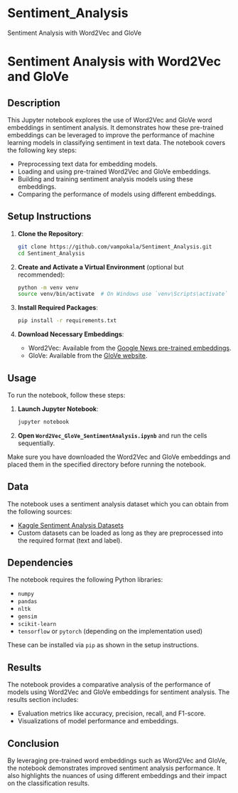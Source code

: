 # Sentiment_Analysis
Sentiment Analysis with Word2Vec and GloVe

# Sentiment Analysis with Word2Vec and GloVe

## Description

This Jupyter notebook explores the use of Word2Vec and GloVe word embeddings in sentiment analysis. It demonstrates how these pre-trained embeddings can be leveraged to improve the performance of machine learning models in classifying sentiment in text data. The notebook covers the following key steps:

- Preprocessing text data for embedding models.
- Loading and using pre-trained Word2Vec and GloVe embeddings.
- Building and training sentiment analysis models using these embeddings.
- Comparing the performance of models using different embeddings.

## Setup Instructions

1. **Clone the Repository**:
    ```bash
    git clone https://github.com/vampokala/Sentiment_Analysis.git
    cd Sentiment_Analysis
    ```

2. **Create and Activate a Virtual Environment** (optional but recommended):
    ```bash
    python -m venv venv
    source venv/bin/activate  # On Windows use `venv\Scripts\activate`
    ```

3. **Install Required Packages**:
    ```bash
    pip install -r requirements.txt
    ```

4. **Download Necessary Embeddings**:
    - Word2Vec: Available from the [Google News pre-trained embeddings](https://code.google.com/archive/p/word2vec/).
    - GloVe: Available from the [GloVe website](https://nlp.stanford.edu/projects/glove/).

## Usage

To run the notebook, follow these steps:

1. **Launch Jupyter Notebook**:
    ```bash
    jupyter notebook
    ```

2. **Open `Word2Vec_GloVe_SentimentAnalysis.ipynb`** and run the cells sequentially.

Make sure you have downloaded the Word2Vec and GloVe embeddings and placed them in the specified directory before running the notebook.

## Data

The notebook uses a sentiment analysis dataset which you can obtain from the following sources:

- [Kaggle Sentiment Analysis Datasets](https://www.kaggle.com/datasets)
- Custom datasets can be loaded as long as they are preprocessed into the required format (text and label).

## Dependencies

The notebook requires the following Python libraries:
- `numpy`
- `pandas`
- `nltk`
- `gensim`
- `scikit-learn`
- `tensorflow` or `pytorch` (depending on the implementation used)

These can be installed via `pip` as shown in the setup instructions.

## Results

The notebook provides a comparative analysis of the performance of models using Word2Vec and GloVe embeddings for sentiment analysis. The results section includes:

- Evaluation metrics like accuracy, precision, recall, and F1-score.
- Visualizations of model performance and embeddings.

## Conclusion

By leveraging pre-trained word embeddings such as Word2Vec and GloVe, the notebook demonstrates improved sentiment analysis performance. It also highlights the nuances of using different embeddings and their impact on the classification results.


